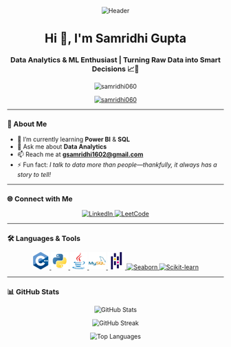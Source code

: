 <!-- Header GIF -->
<p align="center">
  <img src="https://media3.giphy.com/media/v1.Y2lkPTc5MGI3NjExb29ud3YxcTl1bDczYWFjN2JiaWZiZDV4bnNzcDh4NTAwMW00Y2VyeSZlcD12MV9pbnRlcm5hbF9naWZfYnlfaWQmY3Q9Zw/L1R1tvI9svkIWwpVYr/giphy.gif" alt="Header" />
</p>

<h1 align="center">Hi 👋, I'm Samridhi Gupta</h1>
<h3 align="center">Data Analytics & ML Enthusiast | Turning Raw Data into Smart Decisions 📈🤖</h3>

<p align="center">
  <img src="https://komarev.com/ghpvc/?username=samridhi060&label=Profile%20views&color=0e75b6&style=flat" alt="samridhi060" />
</p>

<p align="center">
  <a href="https://github.com/ryo-ma/github-profile-trophy">
    <img src="https://github-profile-trophy.vercel.app/?username=samridhi060&theme=radical&margin-w=15&margin-h=15" alt="samridhi060" />
  </a>
</p>

---

### 🚀 About Me
- 🔭 I’m currently learning **Power BI** & **SQL**
- 💬 Ask me about **Data Analytics**
- 📫 Reach me at **gsamridhi1602@gmail.com**
- ⚡ Fun fact: _I talk to data more than people—thankfully, it always has a story to tell!_

---

### 🌐 Connect with Me
<p align="center">
  <a href="https://linkedin.com/in/samridhi-gupta07" target="_blank">
    <img src="https://img.shields.io/badge/LinkedIn-0077B5?style=for-the-badge&logo=linkedin&logoColor=white" alt="LinkedIn" />
  </a>
  <a href="https://leetcode.com/u/samridhigupta7/" target="_blank">
    <img src="https://img.shields.io/badge/LeetCode-FFA116?style=for-the-badge&logo=leetcode&logoColor=black" alt="LeetCode" />
  </a>
</p>

---

### 🛠️ Languages & Tools
<p align="center">
  <a href="https://www.cplusplus.com/" target="_blank" rel="noreferrer">
    <img src="https://raw.githubusercontent.com/devicons/devicon/master/icons/cplusplus/cplusplus-original.svg" alt="C++" width="40" height="40" />
  </a>
  <a href="https://www.python.org" target="_blank" rel="noreferrer">
    <img src="https://raw.githubusercontent.com/devicons/devicon/master/icons/python/python-original.svg" alt="Python" width="40" height="40" />
  </a>
  <a href="https://www.java.com" target="_blank" rel="noreferrer">
    <img src="https://raw.githubusercontent.com/devicons/devicon/master/icons/java/java-original.svg" alt="Java" width="40" height="40" />
  </a>
  <a href="https://www.mysql.com/" target="_blank" rel="noreferrer">
    <img src="https://raw.githubusercontent.com/devicons/devicon/master/icons/mysql/mysql-original-wordmark.svg" alt="MySQL" width="40" height="40" />
  </a>
  <a href="https://pandas.pydata.org/" target="_blank" rel="noreferrer">
    <img src="https://raw.githubusercontent.com/devicons/devicon/2ae2a900d2f041da66e950e4d48052658d850630/icons/pandas/pandas-original.svg" alt="Pandas" width="40" height="40" />
  </a>
  <a href="https://seaborn.pydata.org/" target="_blank" rel="noreferrer">
    <img src="https://seaborn.pydata.org/_images/logo-mark-lightbg.svg" alt="Seaborn" width="40" height="40" />
  </a>
  <a href="https://scikit-learn.org/" target="_blank" rel="noreferrer">
    <img src="https://upload.wikimedia.org/wikipedia/commons/0/05/Scikit_learn_logo_small.svg" alt="Scikit-learn" width="40" height="40" />
  </a>
</p>


---

### 📊 GitHub Stats
<p align="center">
  <img src="https://github-readme-stats.vercel.app/api?username=samridhi060&show_icons=true&theme=radical" alt="GitHub Stats" />
</p>

<p align="center">
  <img src="https://github-readme-streak-stats.herokuapp.com/?user=samridhi060&theme=radical" alt="GitHub Streak" />
</p>

<p align="center">
  <img src="https://github-readme-stats.vercel.app/api/top-langs?username=samridhi060&layout=compact&theme=radical" alt="Top Languages" />
</p>
